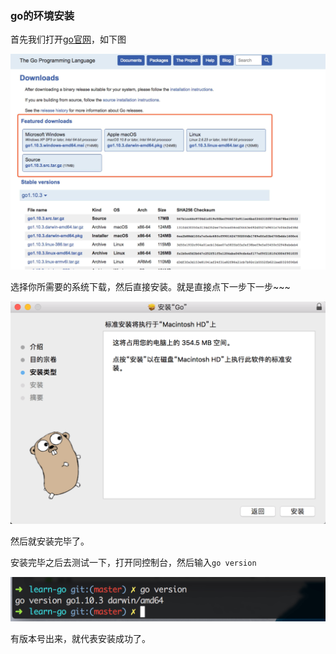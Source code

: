 ### go的环境安装

首先我们打开[go官网](https://golang.org/dl/)，如下图

![](./images/1/url.jpg)

选择你所需要的系统下载，然后直接安装。就是直接点下一步下一步~~~

![](./images/1/install.png)

然后就安装完毕了。

安装完毕之后去测试一下，打开同控制台，然后输入`go version`

![](./images/1/version.png)

有版本号出来，就代表安装成功了。